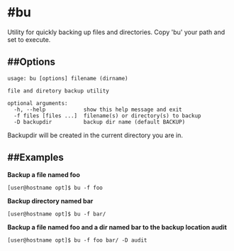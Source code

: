 #bu
================================

Utility for quickly backing up files and directories.  Copy 'bu' your path and set to execute.  

##Options
--------------------------------

```
usage: bu [options] filename (dirname)

file and diretory backup utility

optional arguments:
  -h, --help            show this help message and exit
  -f files [files ...]  filename(s) or directory(s) to backup
  -D backupdir          backup dir name (default BACKUP)
```
Backupdir will be created in the current directory you are in.  

##Examples
--------------------------------
**Backup a file named foo**

``` [user@hostname opt]$ bu -f foo ```


**Backup directory named bar**

``` [user@hostname opt]$ bu -f bar/ ```


**Backup a file named foo and a dir named bar to the backup location audit**

``` [user@hostname opt]$ bu -f foo bar/ -D audit ```


